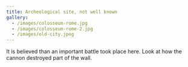```yaml
---
title: Archeological site, not well known
gallery:
  - /images/colosseum-rome.jpg
  - /images/colosseum-rome-2.jpg
  - /images/old-city.jpeg
---
```

It is believed than an important battle took place here. Look at how the cannon destroyed part of the wall.